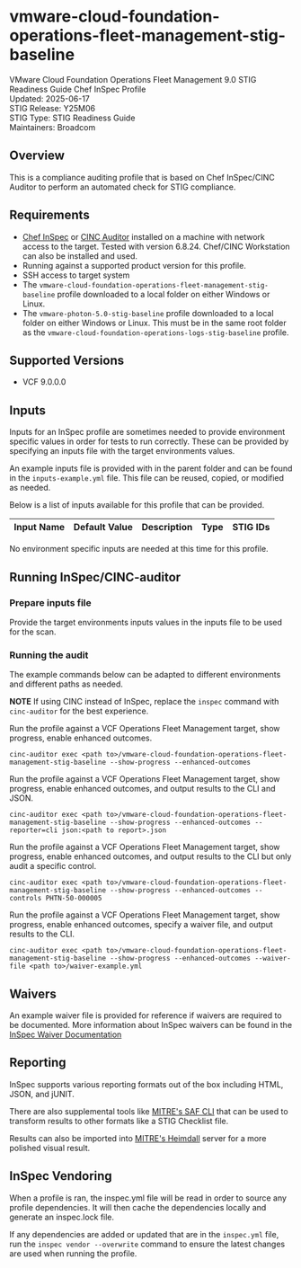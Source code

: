 # vmware-cloud-foundation-operations-fleet-management-stig-baseline
VMware Cloud Foundation Operations Fleet Management 9.0 STIG Readiness Guide Chef InSpec Profile  
Updated: 2025-06-17  
STIG Release: Y25M06  
STIG Type: STIG Readiness Guide  
Maintainers: Broadcom  

## Overview
This is a compliance auditing profile that is based on Chef InSpec/CINC Auditor to perform an automated check for STIG compliance.  

## Requirements
- [Chef InSpec](https://downloads.chef.io/tools/inspec) or [CINC Auditor](https://cinc.sh/start/auditor/) installed on a machine with network access to the target. Tested with version 6.8.24. Chef/CINC Workstation can also be installed and used.
- Running against a supported product version for this profile.
- SSH access to target system
- The `vmware-cloud-foundation-operations-fleet-management-stig-baseline` profile downloaded to a local folder on either Windows or Linux.
- The `vmware-photon-5.0-stig-baseline` profile downloaded to a local folder on either Windows or Linux. This must be in the same root folder as the `vmware-cloud-foundation-operations-logs-stig-baseline` profile.

## Supported Versions
- VCF 9.0.0.0  

## Inputs
Inputs for an InSpec profile are sometimes needed to provide environment specific values in order for tests to run correctly. These can be provided by specifying an inputs file with the target environments values.  

An example inputs file is provided with in the parent folder and can be found in the `inputs-example.yml` file. This file can be reused, copied, or modified as needed.  

Below is a list of inputs available for this profile that can be provided.  

|     Input Name    |       Default Value       | Description |     Type    |   STIG IDs  |
|-------------------|---------------------------|-------------|-------------|-------------|

No environment specific inputs are needed at this time for this profile.  

## Running InSpec/CINC-auditor

### Prepare inputs file
Provide the target environments inputs values in the inputs file to be used for the scan.

### Running the audit
The example commands below can be adapted to different environments and different paths as needed. 

**NOTE** If using CINC instead of InSpec, replace the `inspec` command with `cinc-auditor` for the best experience.  

Run the profile against a VCF Operations Fleet Management target, show progress, enable enhanced outcomes.
```
cinc-auditor exec <path to>/vmware-cloud-foundation-operations-fleet-management-stig-baseline --show-progress --enhanced-outcomes
```

Run the profile against a VCF Operations Fleet Management target, show progress, enable enhanced outcomes, and output results to the CLI and JSON.
```
cinc-auditor exec <path to>/vmware-cloud-foundation-operations-fleet-management-stig-baseline --show-progress --enhanced-outcomes --reporter=cli json:<path to report>.json
```

Run the profile against a VCF Operations Fleet Management target, show progress, enable enhanced outcomes, and output results to the CLI but only audit a specific control.
```
cinc-auditor exec <path to>/vmware-cloud-foundation-operations-fleet-management-stig-baseline --show-progress --enhanced-outcomes --controls PHTN-50-000005
```

Run the profile against a VCF Operations Fleet Management target, show progress, enable enhanced outcomes, specify a waiver file, and output results to the CLI.
```
cinc-auditor exec <path to>/vmware-cloud-foundation-operations-fleet-management-stig-baseline --show-progress --enhanced-outcomes --waiver-file <path to>/waiver-example.yml
```

## Waivers
An example waiver file is provided for reference if waivers are required to be documented. More information about InSpec waivers can be found in the [InSpec Waiver Documentation](https://docs.chef.io/inspec/waivers/)  

## Reporting
InSpec supports various reporting formats out of the box including HTML, JSON, and jUNIT.  

There are also supplemental tools like [MITRE's SAF CLI](https://github.com/mitre/saf) that can be used to transform results to other formats like a STIG Checklist file.  

Results can also be imported into [MITRE's Heimdall](https://github.com/mitre/heimdall2) server for a more polished visual result.

## InSpec Vendoring
When a profile is ran, the inspec.yml file will be read in order to source any profile dependencies. It will then cache the dependencies locally and generate an inspec.lock file.  

If any dependencies are added or updated that are in the `inspec.yml` file, run the `inspec vendor --overwrite` command to ensure the latest changes are used when running the profile.  
